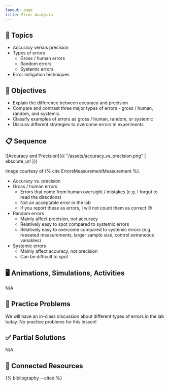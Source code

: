 ```yaml
---
layout: page
title: Error Analysis
---
```


## 🔖 Topics

* Accuracy versus precision
* Types of errors
  * Gross / human errors
  * Random errors
  * Systemic errors
* Error mitigation techniques

## 🎯 Objectives

* Explain the difference between accuracy and precision
* Compare and contrast three major types of errors - gross / human, random, and systemic.
* Classify examples of errors as gross / human, random, or systemic
* Discuss different strategies to overcome errors in experiments

## 📋 Sequence

![Accuracy and Precision]({{ "/assets/accuracy_vs_precision.png" | absolute_url }})

Image courtesy of {% cite ErrorsMeasurementMeasurement %}.

* Accuracy vs. precision
* Gross / human errors
  * Errors that come from human oversight / mistakes (e.g. I forgot to read the directions)
  * Not an acceptable error in the lab
  * If you report these as errors, I will not count them as correct 😓
* Random errors
  * Mainly affect precision, not accuracy
  * Relatively easy to spot compared to systemic errors
  * Relatively easy to overcome compared to systemic errors (e.g. repeated measurements, larger sample size, control extraneous variables)
* Systemic errors
  * Mainly affect accuracy, not precision
  * Can be difficult to spot

## 🖥️ Animations, Simulations, Activities

N/A

## 📝 Practice Problems

We will have an in-class discussion about different types of errors in the lab today. No practice problems for this lesson!

## ✅ Partial Solutions

N/A

## 📘 Connected Resources

{% bibliography --cited %}
